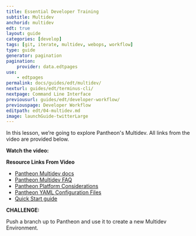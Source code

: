 ```yaml
---
title: Essential Developer Training
subtitle: Multidev
anchorid: multidev
edt: true
layout: guide
categories: [develop]
tags: [git, iterate, multidev, webops, workflow]
type: guide
generator: pagination
pagination:
    provider: data.edtpages
use:
    - edtpages
permalink: docs/guides/edt/multidev/
nexturl: guides/edt/terminus-cli/
nextpage: Command Line Interface
previousurl: guides/edt/developer-workflow/
previouspage: Developer Workflow
editpath: edt/04-multidev.md
image: launchGuide-twitterLarge
---
```


In this lesson, we’re going to explore Pantheon's Multidev.
All links from the video are provided below.

**Watch the video:**

<Youtube src="oaIS6LgzTKU" title="Essential Developer Training - Multidev" />

**Resource Links From Video**

 - [Pantheon Multidev docs](/guides/multidev)
 - [Pantheon Multidev FAQ](/guides/multidev/multidev-faq)
 - [Pantheon Platform Considerations](/platform-considerations)
 - [Pantheon YAML Configuration Files](/pantheon-yml)
 - [Quick Start guide](/guides/quickstart)

**CHALLENGE:**

Push a branch up to Pantheon and use it to create a new Multidev Environment.
